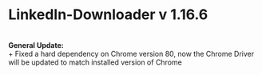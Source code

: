# LinkedIn-Downloader v 1.16.6

</br>
<b>General Update:</b> </br>
+ Fixed a hard dependency on Chrome version 80, now the Chrome Driver will be updated to match installed version of Chrome</br>